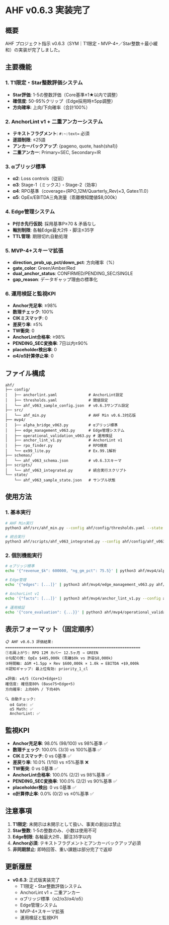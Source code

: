 # AHF v0.6.3 実装完了

## 概要

AHF プロジェクト指示 v0.6.3（SYM｜T1限定・MVP-4+／Star整数＋最小緩和）の実装が完了しました。

## 主要機能

### 1. T1限定・Star整数評価システム
- **Star評価**: 1-5の整数評価（Core基準±1★以内で調整）
- **確信度**: 50-95%クリップ（Edge採用時±5pp調整）
- **方向確率**: 上向/下向確率（合計100%）

### 2. AnchorLint v1 + 二重アンカーシステム
- **テキストフラグメント**: `#:~:text=` 必須
- **逐語制限**: ≤25語
- **アンカーバックアップ**: {pageno, quote, hash(sha1)}
- **二重アンカー**: Primary=SEC, Secondary=IR

### 3. αブリッジ標準
- **α2**: Loss controls（従前）
- **α3**: Stage-1（ミックス）・Stage-2（効率）
- **α4**: RPO基準（coverage=(RPO_12M/Quarterly_Rev)×3, Gate≥11.0）
- **α5**: OpEx/EBITDA三角測量（乖離検知閾値$8,000k）

### 4. Edge管理システム
- **P付き先行仮説**: 採用基準P≥70 & 矛盾なし
- **軸別制限**: 各軸Edge最大2件・脚注≤35字
- **TTL管理**: 期限切れ自動処理

### 5. MVP-4+スキーマ拡張
- **direction_prob_up_pct/down_pct**: 方向確率（%）
- **gate_color**: Green/Amber/Red
- **dual_anchor_status**: CONFIRMED/PENDING_SEC/SINGLE
- **gap_reason**: データギャップ理由の標準化

### 6. 運用検証と監視KPI
- **Anchor充足率**: ≥98%
- **数理チェック**: 100%
- **CIKミスマッチ**: 0
- **差戻り率**: ≤5%
- **TW衝突**: 0
- **AnchorLint合格率**: ≥98%
- **PENDING_SEC変換率**: 7日以内≥90%
- **placeholder検出率**: 0
- **α4/α5計算停止率**: 0

## ファイル構成

```
ahf/
├── config/
│   ├── anchorlint.yaml              # AnchorLint設定
│   ├── thresholds.yaml              # 閾値設定
│   └── ahf_v063_sample_config.json  # v0.6.3サンプル設定
├── src/
│   └── ahf_min.py                   # AHF Min v0.6.3対応版
├── mvp4/
│   ├── alpha_bridge_v063.py         # αブリッジ標準
│   ├── edge_management_v063.py      # Edge管理システム
│   ├── operational_validation_v063.py # 運用検証
│   ├── anchor_lint_v1.py            # AnchorLint v1
│   ├── rpo_finder.py                # RPO検索
│   └── ex99_lite.py                 # Ex.99.1解析
├── schemas/
│   └── ahf_v063_schema.json         # v0.6.3スキーマ
├── scripts/
│   └── ahf_v063_integrated.py       # 統合実行スクリプト
└── state/
    └── ahf_v063_sample_state.json   # サンプル状態
```

## 使用方法

### 1. 基本実行
```bash
# AHF Min実行
python3 ahf/src/ahf_min.py --config ahf/config/thresholds.yaml --state ahf/state/ahf_v063_sample_state.json --out ahf/out/eval.json

# 統合実行
python3 ahf/scripts/ahf_v063_integrated.py --config ahf/config/ahf_v063_sample_config.json --state ahf/state/ahf_v063_sample_state.json --out ahf/out/integrated_eval.json
```

### 2. 個別機能実行
```bash
# αブリッジ標準
echo '{"revenue_$k": 600000, "ng_gm_pct": 75.5}' | python3 ahf/mvp4/alpha_bridge_v063.py ahf/config/ahf_v063_sample_config.json

# Edge管理
echo '{"edges": [...]}' | python3 ahf/mvp4/edge_management_v063.py ahf/config/ahf_v063_sample_config.json

# AnchorLint v1
echo '{"facts": [...]}' | python3 ahf/mvp4/anchor_lint_v1.py --config ahf/config/anchorlint.yaml

# 運用検証
echo '{"core_evaluation": {...}}' | python3 ahf/mvp4/operational_validation_v063.py ahf/config/ahf_v063_sample_config.json
```

## 表示フォーマット（固定順序）

```
📋 AHF v0.6.3 評価結果:
============================================================
①右肩上がり: RPO 12M カバー 12.5ヶ月 → GREEN
②勾配の質: OpEx $405,000k (乖離$0k vs 許容$8,000k)
③時間軸: ΔGM +1.5pp × Rev $600,000k × 1.0k = EBITDA +$9,000k
④認知ギャップ: 最上位有効: priority_1_cl

★評価: ★4/5 (Core3+Edge+1)
確信度: 確信度80% (Base75+Edge+5)
方向確率: 上向60% / 下向40%

🔍 自動チェック:
  α4 Gate: ✅
  α5 Math: ✅
  AnchorLint: ✅
```

## 監視KPI

- **Anchor充足率**: 98.0% (98/100) vs 98%基準 ✅
- **数理チェック**: 100.0% (3/3) vs 100%基準 ✅
- **CIKミスマッチ**: 0 vs 0基準 ✅
- **差戻り率**: 10.0% (1/10) vs ≤5%基準 ❌
- **TW衝突**: 0 vs 0基準 ✅
- **AnchorLint合格率**: 100.0% (2/2) vs 98%基準 ✅
- **PENDING_SEC変換率**: 100.0% (2/2) vs 90%基準 ✅
- **placeholder検出**: 0 vs 0基準 ✅
- **α計算停止率**: 0.0% (0/2) vs ≤0%基準 ✅

## 注意事項

1. **T1限定**: 未開示は未開示として扱い、事実の創出は禁止
2. **Star整数**: 1-5の整数のみ、小数は使用不可
3. **Edge制限**: 各軸最大2件、脚注35字以内
4. **Anchor必須**: テキストフラグメントとアンカーバックアップ必須
5. **非同期禁止**: 即時回答、重い課題は部分完了で返却

## 更新履歴

- **v0.6.3**: 正式版実装完了
  - T1限定・Star整数評価システム
  - AnchorLint v1 + 二重アンカー
  - αブリッジ標準（α2/α3/α4/α5）
  - Edge管理システム
  - MVP-4+スキーマ拡張
  - 運用検証と監視KPI

